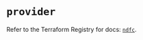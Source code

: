 # `provider`

Refer to the Terraform Registry for docs: [`ndfc`](https://registry.terraform.io/providers/ciscodevnet/ndfc/0.2.0/docs).

